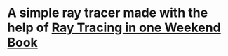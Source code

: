 # A simple ray tracer made with the help of [Ray Tracing in one Weekend Book](https://raytracing.github.io/books/RayTracingInOneWeekend.html)
